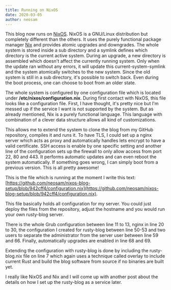 ```yaml
---
title: Running on NixOS
date: 2020-03-05
author: neosam
---
```


This blog now runs on [NixOS](https://nixos.org).  NixOS is a GNU/Linux
distribution but completely different than the others.  It uses the purely
functional package manager [Nix](https://nixos.org/nix/) and provides atomic
upgrades and downgrades.  The whole system is stored inside a sub directory and a
symlink defines which directory is the current active system.  During an
upgrade, a new directory is assembled which doesn't affect the currently running
system.  Only when the update ran without any errors, it will update this
current-system-symlink and the system atomically switches to the new system.
Since the old system is still in a sub directory, it's possible to switch back.
Even during the boot process, one can choose to boot from an older state.

The whole system is configured by one configuration file which is located
under __/etc/nixos/configuration.nix__.  During first contact with NixOS, this file looks
like a configuration file.  First, I have thought, it's pretty
nice but I'm messed up if the service I want is not supported by the system.
But as already mentioned, Nix is a purely functional language.  This language
with combination of a clever data structure allows all kind of customizations. 

This allows me to extend the system to clone the blog from my
GitHub repository, compiles it and runs it.  To have TLS, I could set up a
nginx server which acts as proxy and automatically handles lets encrypt to have
a valid certificate.  SSH access is enable by one specific setting and another
line of the configuration sets up the firewall to only allow access from port
22, 80 and 443.  It performs automatic updates and can even reboot the system
automatically.  If something goes wrong, I can simply boot from a previous
version.  This is all pretty awesome!

This is the file which is running at the moment I write this text:
[https://github.com/neosam/nixos-blog-setup/blob/942cff4/configuration.nix](https://github.com/neosam/nixos-blog-setup/blob/942cff4/configuration.nix).

This file basically holds all configuration for my server.  You could just
deploy the files from the repository, adjust the hostname and you would run
your own rusty-blog server.

There is the whole Grub configuration between line 11 to 13, nginx in line 20 to 30,
the configuration I created for rusty-blog between line 50-53 and two users to
separate the administrator from the server user between line 59 and 66.
Finally, automatically upgrades are enabled in line 68 and 69.

Extending the configuration with rusty-blog is done by including the
rusty-blog.nix file on line 7 which again uses a technique called overlay to
include current Rust and build the blog software from source if no binaries are
built yet.

I really like NixOS and Nix and I will come up with another post about the
details on how I set up the rusty-blog as a service later.
